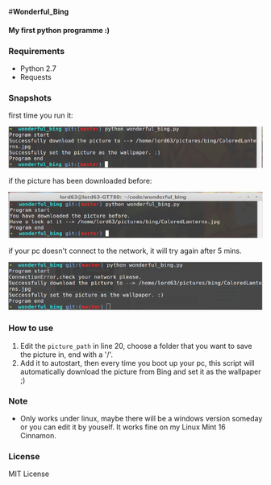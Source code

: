 #**Wonderful_Bing**


#### My first python programme :)

### **Requirements**
* Python 2.7
* Requests

### **Snapshots**

first time you run it:

![](./src/01.png)

if the picture has been downloaded before:

![](./src/02.png)

if your pc doesn't connect to the network, it will try again after 5 mins.

![](./src/03.png)

### **How to use**
1.  Edit the `picture_path` in line 20, choose a folder that you want to 
    save the picture in, end with a '/'.
2.  Add it to autostart, then every time you boot up your pc, this script will 
    automatically download the picture from Bing and set it as the wallpaper ;)

### **Note**
*  Only works under linux, maybe there will be a windows version someday or you 
   can edit it by youself. It works fine on my Linux Mint 16 Cinnamon.

### **License**
MIT License


